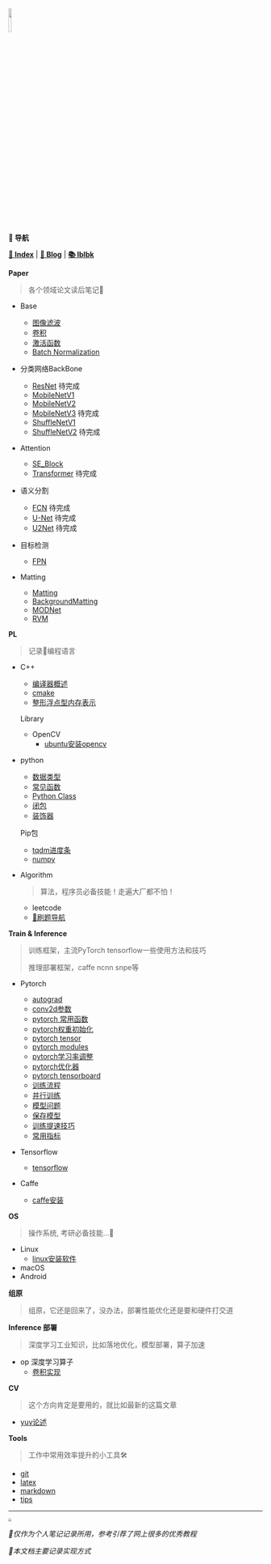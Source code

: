 <head><style type="text/css">h1:first-child {display:none;}</style><link rel="shortcut icon" href="https://fastly.jsdelivr.net/gh/lblbk/picgo/work/cola.svg"></head>

<img src="https://fastly.jsdelivr.net/gh/lblbk/picgo/work/20201224164001.png" width="11%" height="11%" >

**📡 导航**

**[🔬 Index](/)** \| **[🔎 Blog](/blog)** \| **[📚 lblbk](/lblbk)**

**Paper**

> 各个领域论文读后笔记📒

- Base
  
  - [图像滤波](/blog/paper/image_processing)
  - [卷积](/blog/paper/convolution)
  - [激活函数](/blog/paper/activation)
  - [Batch Normalization](/blog/paper/batchnormalization)

- 分类网络BackBone
  
  - [ResNet](/blog/paper/resnet) 待完成
  - [MobileNetV1](/blog/paper/mobilenetv1)
  - [MobileNetV2](/blog/paper/mobilenetv2)
  - [MobileNetV3](/blog/paper/mobilenetv3) 待完成
  - [ShuffleNetV1](/blog/paper/shufflenetv1)
  - [ShuffleNetV2](/blog/paper/shufflenetv2) 待完成

- Attention
  
  - [SE_Block](/blog/paper/se_block)
  - [Transformer](#) 待完成

- 语义分割
  
  - [FCN](/blog/paper/fcn) 待完成
  - [U-Net](/blog/paper/unet) 待完成
  - [U2Net](/blog/paper/u2net) 待完成

- 目标检测
  
  - [FPN](/blog/paper/fpn)

- Matting
  
  - [Matting](/blog/paper/matting)
  - [BackgroundMatting](/blog/paper/backgroundmatting)
  - [MODNet](/blog/paper/modnet)
  - [RVM](/blog/paper/RVM)

**PL**

> 记录📝编程语言

- C++
  - [编译器概述](/blog/pl/cpp/compiler)
  - [cmake](/blog/pl/cpp/cmake)
  - [整形浮点型内存表示](/blog/pl/cpp/mem)
  
  Library
  
  - OpenCV
    - [ubuntu安装opencv](/blog/cpp/library/opencv/ubuntu_install)
  
- python
  - [数据类型](/blog/pl/python/data_structures)
  - [常见函数](/blog/pl/python/function)
  - [Python Class](/blog/pl/python/class)
  - [闭包](/blog/pl/python/closure)
  - [装饰器](/blog/pl/python/decorator)

  Pip包
  - [tqdm进度条](/blog/python/pip/tqdm)
  - [numpy](/blog/python/pip/numpy)
  
- Algorithm

	> 算法，程序员必备技能！走遍大厂都不怕！

	- leetcode
  	- [🧭刷题导航](/blog/pl/algorithm/guide)

**Train & Inference**

> 训练框架，主流PyTorch tensorflow一些使用方法和技巧
>
> 推理部署框架，caffe ncnn snpe等

- Pytorch

  - [autograd](/blog/mlframework/pytorch/autograd)
  - [conv2d参数](/blog/mlframework/pytorch/convolution)
  - [pytorch 常用函数](/blog/mlframework/pytorch/pytorch_function)
  - [pytorch权重初始化](/blog/mlframework/pytorch/torch_init)
  - [pytorch tensor](#)
  - [pytorch modules](/blog/mlframework/pytorch/pytorch_modules)
  - [pytorch学习率调整](/blog/mlframework/pytorch/lr_scheduler)
  - [pytorch优化器](/blog/mlframework/pytorch/optimizer)
  - [pytorch tensorboard](/blog/mlframework/pytorch/pytorch_tensorboard)
  - [训练流程](/blog/mlframework/pytorch/train)
  - [并行训练](/blog/mlframework/pytorch/parallelism)
  - [模型问题](/blog/mlframework/pytorch/train_model)
  - [保存模型](/blog/mlframework/pytorch/save)
  - [训练提速技巧](/blog/mlframework/pytorch/train_trick)
  - [常用指标](/blog/mlframework/pytorch/evaluation)

- Tensorflow

  - [tensorflow](/blog/mlframework/tensorflow/tensorflow)

- Caffe
  - [caffe安装](/blog/mlframework/caffe/install)

**OS**

> 操作系统, 考研必备技能...🙋

- Linux
  - [linux安装软件](/blog/os/linux/linux_install)
- macOS
- Android

**组原**

> 组原，它还是回来了，没办法，部署性能优化还是要和硬件打交道

**Inference 部署**

> 深度学习工业知识，比如落地优化，模型部署，算子加速

- op 深度学习算子
  - [卷积实现](/blog/inference/op/conv)

**CV**

> 这个方向肯定是要用的，就比如最新的这篇文章

- [yuv论述](/blog/cv/yuv)

**Tools**

> 工作中常用效率提升的小工具🛠

- [git](/blog/tools/git)
- [latex](/blog/tools/latex)
- [markdown](/blog/tools/md)
- [tips](/blog/tools/tips)

***

<img src="https://fastly.jsdelivr.net/gh/lblbk/picgo/img/default1.jpg" style="zoom: 35%;" >

*🎉仅作为个人笔记记录所用，参考引荐了网上很多的优秀教程*

*🎉本文档主要记录实现方式*